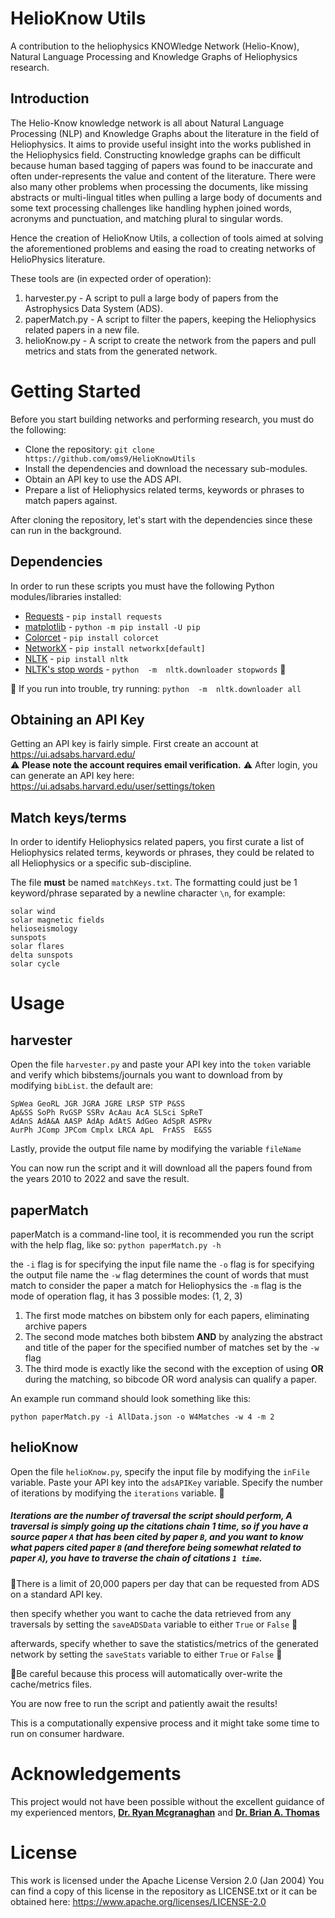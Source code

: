 # HelioKnow Utils
A contribution to the heliophysics KNOWledge Network (Helio-Know), Natural Language Processing and Knowledge Graphs of Heliophysics research.

## Introduction
The Helio-Know knowledge network is all about Natural Language Processing (NLP) and Knowledge Graphs about the literature in the field of Heliophysics. It aims to provide useful insight into the works published in the Heliophysics field. Constructing knowledge graphs can be difficult because human based tagging of papers was found to be inaccurate and often under-represents the value and content of the literature. There were also many other problems when processing the documents, like missing abstracts or multi-lingual titles when pulling a large body of documents and some text processing challenges like handling hyphen joined words, acronyms and punctuation, and matching plural to singular words.


Hence the creation of HelioKnow Utils, a collection of tools aimed at solving the aforementioned problems and easing the road to creating networks of HelioPhysics literature.

These tools are (in expected order of operation):

 1. harvester.py  -  A script to pull a large body of papers from the Astrophysics Data System (ADS).
 2. paperMatch.py  -  A script to filter the papers, keeping the Heliophysics related papers in a new file.
 3. helioKnow.py  -  A script to create the network from the papers and pull metrics and stats from the generated network.

# Getting Started
Before you start building networks and performing research, you must do the following:
 - Clone the repository: `git clone https://github.com/oms9/HelioKnowUtils`
 - Install the dependencies and download the necessary sub-modules.
 - Obtain an API key to use the ADS API.
 - Prepare a list of Heliophysics related terms, keywords or phrases to match papers against.

After cloning the repository, let's start with the dependencies since these can run in the background.

## Dependencies

In order to run these scripts you must have the following Python modules/libraries installed:

 - [Requests](https://requests.readthedocs.io/en/latest/user/install/#install) - `pip install requests`
 - [matplotlib](https://matplotlib.org/stable/users/installing/index.html) - `python -m pip install -U pip`
 - [Colorcet](https://colorcet.holoviz.org/) - `pip install colorcet`
 - [NetworkX](https://networkx.org/) - `pip install networkx[default]`
 - [NLTK](https://www.nltk.org/install.html) - `pip install nltk`
 - [NLTK's stop words](https://www.nltk.org/nltk_data/) - `python  -m  nltk.downloader stopwords` 🔹
 
🔹 If you run into trouble, try running: `python  -m  nltk.downloader all`

## Obtaining an API Key

Getting an API key is fairly simple.
First create an account at https://ui.adsabs.harvard.edu/ <br>⚠️ **Please note the account requires email verification.** ⚠️
After login, you can generate an API key here: https://ui.adsabs.harvard.edu/user/settings/token

## Match keys/terms

In order to identify Heliophysics related papers, you first curate a list of Heliophysics related terms, keywords or phrases, they could be related to all Heliophysics or a specific sub-discipline.


The file **must** be named `matchKeys.txt`.
The formatting could just be 1 keyword/phrase separated by a newline character `\n`, for example:

```
solar wind
solar magnetic fields
helioseismology
sunspots
solar flares
delta sunspots
solar cycle
```


# Usage



## harvester
Open the file `harvester.py` and paste your API key into the `token` variable and verify which bibstems/journals you want to download from by modifying `bibList`. the default are:

    SpWea GeoRL JGR JGRA JGRE LRSP STP P&SS 
    Ap&SS SoPh RvGSP SSRv AcAau AcA SLSci SpReT 
    AdAnS AdA&A AASP AdAp AdAtS AdGeo AdSpR ASPRv 
    AurPh JComp JPCom Cmplx LRCA ApL  FrASS  E&SS
Lastly, provide the output file name by modifying the variable `fileName`

You can now run the script and it will download all the papers found from the years 2010 to 2022 and save the result.
## paperMatch

paperMatch is a command-line tool, it is recommended you run the script with the help flag, like so: `python paperMatch.py -h`

the `-i` flag is for specifying the input file name
the `-o` flag is for specifying the output file name
the `-w` flag determines the count of words that must match to consider the paper a match for Heliophysics
the `-m` flag is the mode of operation flag, it has 3 possible modes: (1, 2, 3)

 1. The first mode matches on bibstem only for each papers, eliminating archive papers
 2. The second mode matches both bibstem **AND** by analyzing the abstract and title of the paper for the specified number of matches set by the `-w` flag
 3. The third mode is exactly like the second with the exception of using **OR** during the matching, so bibcode OR word analysis can qualify a paper.

An example run command should look something like this:

    python paperMatch.py -i AllData.json -o W4Matches -w 4 -m 2
	
	
## helioKnow

Open the file `helioKnow.py`, specify the input file by modifying the `inFile` variable.
Paste your API key into the `adsAPIKey` variable.
Specify the number of iterations by modifying the `iterations` variable. 🔹

##### Iterations are the number of traversal the script should perform, A traversal is simply going up the citations chain 1 time, so if you have a source 	paper `A` that has been cited by paper `B`, and you want to know what papers cited paper `B` (and therefore being somewhat related to paper `A`), you have to traverse the chain of citations `1 time`.
🔹There is a limit of 20,000 papers per day that can be requested from ADS on a standard API key.

then specify whether you want to cache the data retrieved from any traversals by setting the `saveADSData` variable to either `True` or `False` 🔸

afterwards, specify whether to save the statistics/metrics of the generated network by setting the `saveStats` variable to either `True` or `False` 🔸

🔸Be careful because this process will automatically over-write the cache/metrics files.

You are now free to run the script and patiently await the results!

This is a computationally expensive process and it might take some time to run on consumer hardware.

# Acknowledgements 
This project would not have been possible without the excellent guidance of my experienced mentors, [**Dr. Ryan Mcgranaghan**](https://github.com/rmcgranaghan) and [**Dr. Brian A. Thomas**](https://github.com/brianthomas/)


# License
This work is licensed under the Apache License Version 2.0 (Jan 2004)
You can find a copy of this license in the repository as LICENSE.txt or it can be obtained here: https://www.apache.org/licenses/LICENSE-2.0

